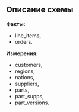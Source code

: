 ## Описание схемы ##   
   
**Факты:**   
* line_items,
* orders.
    
**Измерения:**   
* customers,   
* regions,   
* nations,   
* suppliers,   
* parts,   
* part_supps,   
* part_versions.   
   

